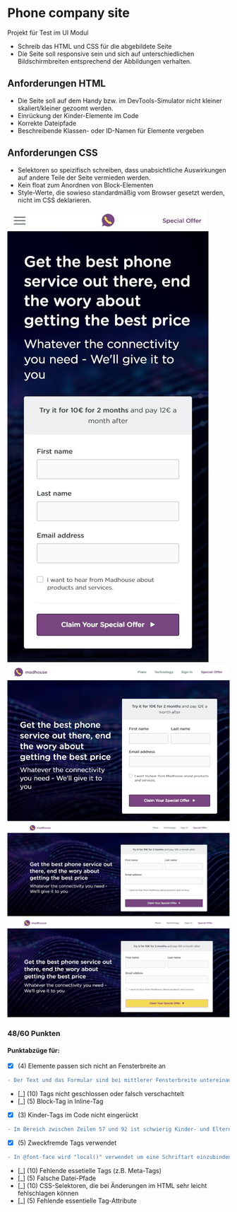 # Phone company site
Projekt für Test im UI Modul

- Schreib das HTML und CSS für die abgebildete Seite
- Die Seite soll responsive sein und sich auf unterschiedlichen Bildschirmbreiten entsprechend der Abbildungen verhalten.

## Anforderungen HTML
- Die Seite soll auf dem Handy bzw. im DevTools-Simulator nicht kleiner skaliert/kleiner gezoomt werden.
- Einrückung der Kinder-Elemente im Code
- Korrekte Dateipfade
- Beschreibende Klassen- oder ID-Namen für Elemente vergeben
## Anforderungen CSS
- Selektoren so speizifisch schreiben, dass unabsichtliche Auswirkungen auf andere Teile der Seite vermieden werden.
- Kein float zum Anordnen von Block-Elementen
- Style-Werte, die sowieso standardmäßig vom Browser gesetzt werden, nicht im CSS deklarieren.

![](drafts/mobile.JPG)
![](drafts/tablet.JPG)
![](drafts/desktop.JPG)
![](drafts/desktop-button-hover.JPG)

###   48/60 Punkten
#### Punktabzüge für:
- [x] (4) Elemente passen sich nicht an Fensterbreite an
```diff
- Der Text und das Formular sind bei mittlerer Fensterbreite untereinander, statt sich in der Breite nebeneinander einzupassen 
```
- [_] (10) Tags nicht geschlossen oder falsch verschachtelt
- [_] (5) Block-Tag in Inline-Tag
- [x] (3) Kinder-Tags im Code nicht eingerückt
```diff
- Im Bereich zwischen Zeilen 57 und 92 ist schwierig Kinder- und Eltern-Elemente zu unterscheiden
```
- [x] (5) Zweckfremde Tags verwendet
```diff
- In @font-face wird "local()" verwendet um eine Schriftart einzubinden, die schon auf dem Computer installiert ist. Um Eine Schriftart-Datei zu laden, muss statt dessen url() verwendet werden
```
- [_] (10) Fehlende essetielle Tags (z.B. Meta-Tags)
- [_] (5) Falsche Datei-Pfade
- [_] (10) CSS-Selektoren, die bei Änderungen im HTML sehr leicht fehlschlagen können
- [_] (5) Fehlende essentielle Tag-Attribute
